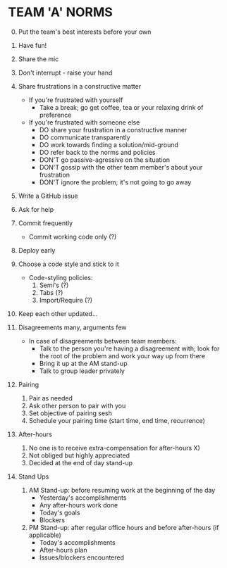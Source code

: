 # TEAM 'A' NORMS

0.  Put the team's best interests before your own

1.  Have fun!
2.  Share the mic
3.  Don't interrupt - raise your hand
4.  Share frustrations in a constructive matter
    * If you're frustrated with yourself
        * Take a break; go get coffee, tea or your relaxing drink of preference
    * If you're frustrated with someone else
        * DO share your frustration in a constructive manner
        * DO communicate transparently
        * DO work towards finding a solution/mid-ground
        * DO refer back to the norms and policies
        * DON'T go passive-agressive on the situation
        * DON'T gossip with the other team member's about your frustration
        * DON'T ignore the problem; it's not going to go away
5.  Write a GitHub issue
6.  Ask for help
7.  Commit frequently
    * Commit working code only (?)
8.  Deploy early
9.  Choose a code style and stick to it
    * Code-styling policies:
        1. Semi's (?)
        2. Tabs (?)
        3. Import/Require (?)
10. Keep each other updated...
11. Disagreements many, arguments few
    * In case of disagreements between team members:
        * Talk to the person you're having a disagreement with; look for the root of the problem and work your way up from there
        * Bring it up at the AM stand-up
        * Talk to group leader privately
12. Pairing
    1. Pair as needed
    2. Ask other person to pair with you
    3. Set objective of pairing sesh
    4. Schedule your pairing time (start time, end time, recurrence)
13. After-hours
    1. No one is to receive extra-compensation for after-hours X)
    2. Not obliged but highly appreciated
    3. Decided at the end of day stand-up
14. Stand Ups
    1. AM Stand-up: before resuming work at the beginning of the day
        - Yesterday's accomplishments
        - Any after-hours work done
        - Today's goals
        - Blockers
    2. PM Stand-up: after regular office hours and before after-hours (if applicable)
        - Today's accomplishments
        - After-hours plan
        - Issues/blockers encountered
